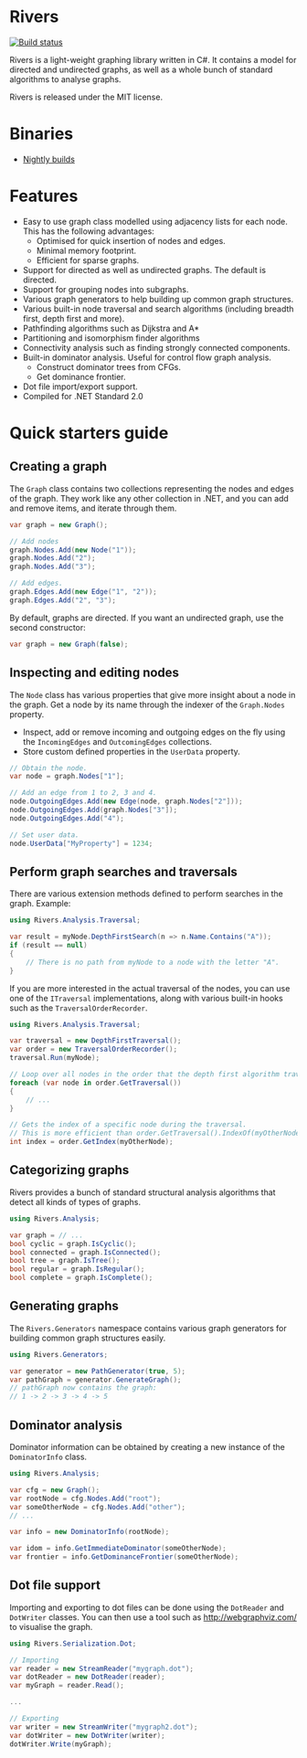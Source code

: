 Rivers
======
[![Build status](https://ci.appveyor.com/api/projects/status/yak3xv2e06jgcg92/branch/master?svg=true)](https://ci.appveyor.com/project/Washi1337/rivers)

Rivers is a light-weight graphing library written in C#. It contains a model for directed and undirected graphs, as well as a whole bunch of standard algorithms to analyse graphs.

Rivers is released under the MIT license.

Binaries
========
- [Nightly builds](https://ci.appveyor.com/project/Washi1337/rivers/build/artifacts)

Features
========
- Easy to use graph class modelled using adjacency lists for each node. This has the following advantages:
    - Optimised for quick insertion of nodes and edges.
    - Minimal memory footprint.
    - Efficient for sparse graphs.
- Support for directed as well as undirected graphs. The default is directed.
- Support for grouping nodes into subgraphs.
- Various graph generators to help building up common graph structures.
- Various built-in node traversal and search algorithms (including breadth first, depth first and more).
- Pathfinding algorithms such as Dijkstra and A*
- Partitioning and isomorphism finder algorithms
- Connectivity analysis such as finding strongly connected components.
- Built-in dominator analysis. Useful for control flow graph analysis.
    - Construct dominator trees from CFGs.
    - Get dominance frontier.
- Dot file import/export support. 
- Compiled for .NET Standard 2.0

Quick starters guide
=====================

Creating a graph
----------------

The `Graph` class contains two collections representing the nodes and edges of the graph. They work like any other collection in .NET, and you can add and remove items, and iterate through them.

```csharp
var graph = new Graph();

// Add nodes
graph.Nodes.Add(new Node("1"));
graph.Nodes.Add("2");
graph.Nodes.Add("3");

// Add edges.
graph.Edges.Add(new Edge("1", "2"));
graph.Edges.Add("2", "3");
```

By default, graphs are directed. If you want an undirected graph, use the second constructor:
```csharp
var graph = new Graph(false);
```

Inspecting and editing nodes
----------------------------
The `Node` class has various properties that give more insight about a node in the graph. Get a node by its name through the indexer of the `Graph.Nodes` property.
- Inspect, add or remove incoming and outgoing edges on the fly using the `IncomingEdges` and `OutcomingEdges` collections.
- Store custom defined properties in the `UserData` property.

```csharp
// Obtain the node.
var node = graph.Nodes["1"];

// Add an edge from 1 to 2, 3 and 4.
node.OutgoingEdges.Add(new Edge(node, graph.Nodes["2"]));
node.OutgoingEdges.Add(graph.Nodes["3"]);
node.OutgoingEdges.Add("4");

// Set user data.
node.UserData["MyProperty"] = 1234;
```

Perform graph searches and traversals
-------------------------------------
There are various extension methods defined to perform searches in the graph. Example:

```csharp
using Rivers.Analysis.Traversal;

var result = myNode.DepthFirstSearch(n => n.Name.Contains("A"));
if (result == null) 
{
    // There is no path from myNode to a node with the letter "A".
}
```

If you are more interested in the actual traversal of the nodes, you can use one of the `ITraversal` implementations, along with various built-in hooks such as the `TraversalOrderRecorder`.

```csharp
using Rivers.Analysis.Traversal;

var traversal = new DepthFirstTraversal();
var order = new TraversalOrderRecorder();
traversal.Run(myNode);

// Loop over all nodes in the order that the depth first algorithm traverses the graph.
foreach (var node in order.GetTraversal()) 
{
    // ...
}

// Gets the index of a specific node during the traversal. 
// This is more efficient than order.GetTraversal().IndexOf(myOtherNode).
int index = order.GetIndex(myOtherNode);
```

Categorizing graphs
-------------------
Rivers provides a bunch of standard structural analysis algorithms that detect all kinds of types of graphs.

```csharp
using Rivers.Analysis;

var graph = // ...
bool cyclic = graph.IsCyclic();
bool connected = graph.IsConnected();
bool tree = graph.IsTree();
bool regular = graph.IsRegular();
bool complete = graph.IsComplete();
```

Generating graphs
-----------------
The `Rivers.Generators` namespace contains various graph generators for building common graph structures easily.

```csharp
using Rivers.Generators;

var generator = new PathGenerator(true, 5);
var pathGraph = generator.GenerateGraph();
// pathGraph now contains the graph:
// 1 -> 2 -> 3 -> 4 -> 5
```

Dominator analysis
------------------
Dominator information can be obtained by creating a new instance of the `DominatorInfo` class.

```csharp
using Rivers.Analysis;

var cfg = new Graph();
var rootNode = cfg.Nodes.Add("root");
var someOtherNode = cfg.Nodes.Add("other");
// ...

var info = new DominatorInfo(rootNode);

var idom = info.GetImmediateDominator(someOtherNode);
var frontier = info.GetDominanceFrontier(someOtherNode);
```

Dot file support
----------------
Importing and exporting to dot files can be done using the `DotReader` and `DotWriter` classes. You can then use a tool such as http://webgraphviz.com/ to visualise the graph.

```csharp
using Rivers.Serialization.Dot;

// Importing
var reader = new StreamReader("mygraph.dot");
var dotReader = new DotReader(reader);
var myGraph = reader.Read();

...

// Exporting
var writer = new StreamWriter("mygraph2.dot");
var dotWriter = new DotWriter(writer);
dotWriter.Write(myGraph);
```
